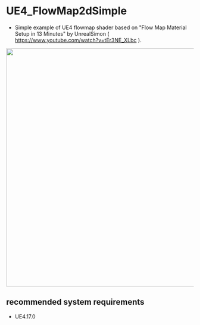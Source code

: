 # UE4_FlowMap2dSimple
* Simple example of UE4 flowmap shader based on "Flow Map Material Setup in 13 Minutes" by UnrealSimon ( https://www.youtube.com/watch?v=tEr3NE_XLbc ).

<img src="https://github.com/gregory-igehy/UE4_FlowMap2d/blob/master/ScreenShots/ScreenShot.png" width="640"/>

## recommended system requirements
* UE4.17.0
